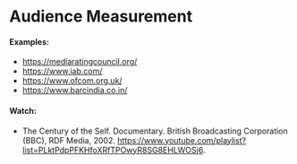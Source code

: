 # Audience Measurement

#### Examples:

- https://mediaratingcouncil.org/
- https://www.iab.com/
- https://www.ofcom.org.uk/
- https://www.barcindia.co.in/

#### Watch:
- The Century of the Self. Documentary. British Broadcasting Corporation (BBC), RDF Media, 2002. https://www.youtube.com/playlist?list=PLktPdpPFKHfoXRfTPOwyR8SG8EHLWOSj6.
